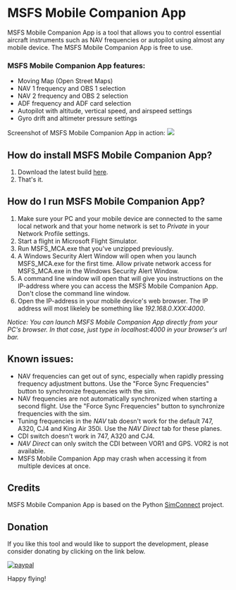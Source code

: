 # MSFS Mobile Companion App
MSFS Mobile Companion App is a tool that allows you to control essential aircraft instruments such as NAV frequencies or autopilot using almost any mobile device. The MSFS Mobile Companion App is free to use.

### MSFS Mobile Companion App features:
- Moving Map (Open Street Maps)
- NAV 1 frequency and OBS 1 selection
- NAV 2 frequency and OBS 2 selection
- ADF frequency and ADF card selection
- Autopilot with altitude, vertical speed, and airspeed settings
- Gyro drift and altimeter pressure settings

Screenshot of MSFS Mobile Companion App in action:
![](images/MSFS_Landing_Inspector_Screenshot.png)


## How do install MSFS Mobile Companion App?
1. Download the latest build [here](https://github.com/mracko/MSFS-Mobile-Companion-App/releases/tag/v1.0).
2. That's it.

## How do I run MSFS Mobile Companion App?
1. Make sure your PC and your mobile device are connected to the same local network and that your home network is set to *Private* in your Network Profile settings. 
2. Start a flight in Microsoft Flight Simulator.
3. Run MSFS_MCA.exe that you've unzipped previously.
4. A Windows Security Alert Window will open when you launch MSFS_MCA.exe for the first time. Allow private network access for MSFS_MCA.exe in the Windows Security Alert Window.
5. A command line window will open that will give you instructions on the IP-address where you can access the MSFS Mobile Companion App. Don't close the command line window.
6. Open the IP-address in your mobile device's web browser. The IP address will most likelely be something like *192.168.0.XXX:4000*.

*Notice: You can launch MSFS Mobile Companion App directly from your PC's browser. In that case, just type in localhost:4000 in your browser's url bar.* 

## Known issues:
- NAV frequencies can get out of sync, especially when rapidly pressing frequency adjustment buttons. Use the "Force Sync Frequencies" button to synchronize frequencies with the sim.
- NAV frequencies are not automatically synchronized when starting a second flight. Use the "Force Sync Frequencies" button to synchronize frequencies with the sim.
- Tuning frequencies in the *NAV* tab doesn't work for the default 747, A320, CJ4 and King Air 350i. Use the *NAV Direct* tab for these planes.
- CDI switch doesn't work in 747, A320 and CJ4.
- *NAV Direct* can only switch the CDI between VOR1 and GPS. VOR2 is not available.
- MSFS Mobile Companion App may crash when accessing it from multiple devices at once.

## Credits
MSFS Mobile Companion App is based on the Python [SimConnect](https://pypi.org/project/SimConnect/) project.

## Donation
If you like this tool and would like to support the development, please consider donating by clicking on the link below.

[![paypal](https://www.paypalobjects.com/en_US/i/btn/btn_donateCC_LG.gif)](https://www.paypal.com/cgi-bin/webscr?cmd=_s-xclick&hosted_button_id=CXDDYFUSWA2Z4&source=url)

Happy flying!

